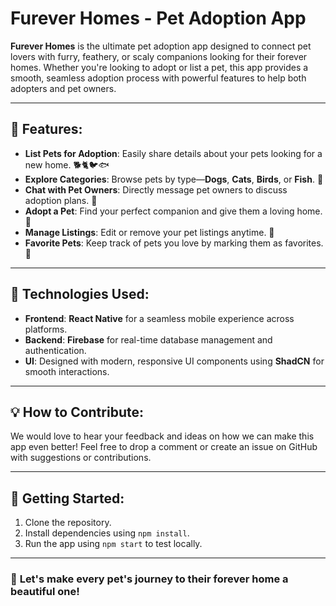 # **Furever Homes - Pet Adoption App**

**Furever Homes** is the ultimate pet adoption app designed to connect pet lovers with furry, feathery, or scaly companions looking for their forever homes. Whether you're looking to adopt or list a pet, this app provides a smooth, seamless adoption process with powerful features to help both adopters and pet owners.

---

## 📱 **Features**:
- **List Pets for Adoption**: Easily share details about your pets looking for a new home. 🐕🐈🐦🐟
- **Explore Categories**: Browse pets by type—**Dogs**, **Cats**, **Birds**, or **Fish**. 🐾
- **Chat with Pet Owners**: Directly message pet owners to discuss adoption plans. 💬
- **Adopt a Pet**: Find your perfect companion and give them a loving home. 🏡
- **Manage Listings**: Edit or remove your pet listings anytime. 📝
- **Favorite Pets**: Keep track of pets you love by marking them as favorites. 💖

---

## 🚀 **Technologies Used**:
- **Frontend**: **React Native** for a seamless mobile experience across platforms.
- **Backend**: **Firebase** for real-time database management and authentication.
- **UI**: Designed with modern, responsive UI components using **ShadCN** for smooth interactions.
  
---

## 💡 **How to Contribute**:
We would love to hear your feedback and ideas on how we can make this app even better! Feel free to drop a comment or create an issue on GitHub with suggestions or contributions.

---

## 🚀 **Getting Started**:
1. Clone the repository.
2. Install dependencies using `npm install`.
3. Run the app using `npm start` to test locally.
   
---

### 🌈 **Let's make every pet's journey to their forever home a beautiful one!**
